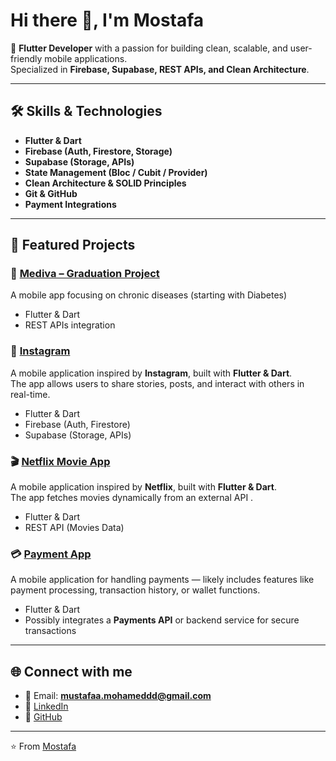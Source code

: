 # Hi there 👋, I'm Mostafa  

🚀 **Flutter Developer** with a passion for building clean, scalable, and user-friendly mobile applications.  
Specialized in **Firebase, Supabase, REST APIs, and Clean Architecture**.  

---

## 🛠️ Skills & Technologies  
- **Flutter & Dart**  
- **Firebase (Auth, Firestore, Storage)**  
- **Supabase (Storage, APIs)**  
- **State Management (Bloc / Cubit / Provider)**  
- **Clean Architecture & SOLID Principles**  
- **Git & GitHub**  
- **Payment Integrations**  

---

## 📌 Featured Projects  
### 📱 [Mediva – Graduation Project](https://github.com/Mostafaghozy/Chronic_Diseases.git)  
A mobile app focusing on chronic diseases (starting with Diabetes)  
- Flutter & Dart  
- REST APIs integration  
 

### 🎯 [Instagram](https://github.com/Mostafaghozy/Instagram-main.git)  
A mobile application inspired by **Instagram**, built with **Flutter & Dart**.  
The app allows users to share stories, posts, and interact with others in real-time.
- Flutter & Dart 
- Firebase (Auth, Firestore)  
- Supabase (Storage, APIs) 


### 🎬 [Netflix Movie App](https://github.com/Mostafaghozy/netflix_movie_app.git)  
A mobile application inspired by **Netflix**, built with **Flutter & Dart**.  
The app fetches movies dynamically from an external API .  
- Flutter & Dart  
- REST API (Movies Data)  


### 💳  [Payment App](https://github.com/Mostafaghozy/payment_app.git)  
A mobile application for handling payments — likely includes features like payment processing, transaction history, or wallet functions.  
- Flutter & Dart  
- Possibly integrates a **Payments API** or backend service for secure transactions  

---

## 🌐 Connect with me  
- 📧 Email: **mustafaa.mohameddd@gmail.com**  
- 💼 [LinkedIn](www.linkedin.com/in/mostafa-ghozy-4b0a6a222)  
- 🐙 [GitHub](https://github.com/Mostafaghozy)  

---

⭐️ From [Mostafa](https://github.com/Mostafaghozy)
